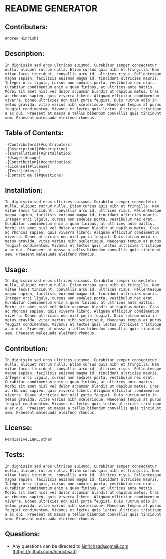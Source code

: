 
# README GENERATOR
    
## Contributers: 
    Andrew Hinrichs    

## Description:
    In dignissim sed eros ultrices euismod. Curabitur semper consectetur nulla, aliquet rutrum nulla. Etiam cursus quis nibh et fringilla. Nam vitae lacus tincidunt, convallis arcu id, ultrices risus. Pellentesque magna sapien, facilisis euismod magna id, tincidunt ultricies mauris. Integer orci ligula, cursus non sodales porta, vestibulum nec erat. Curabitur condimentum enim a quam finibus, at ultrices ante mattis. Morbi sit amet nisl vel dolor accumsan blandit ut dapibus metus. Cras ac rhoncus sapien, quis viverra libero. Aliquam efficitur condimentum viverra. Donec ultricies non nisl porta feugiat. Duis rutrum odio in metus gravida, vitae varius nibh scelerisque. Maecenas tempus at purus feugiat condimentum. Vivamus et lectus quis lectus ultricies tristique a ac dui. Praesent at massa a tellus bibendum convallis quis tincidunt sem. Praesent malesuada eleifend rhoncus.

## Table of Contents:
    -[Contributers](#contributers)
    -[Description](#description)
    -[Installation](#installation)
    -[Usage](#usage)
    -[Contribution](#contribution)
    -[License](#license)
    -[Tests](#tests)
    -[Contact me!](#questions)

## Installation:
    In dignissim sed eros ultrices euismod. Curabitur semper consectetur nulla, aliquet rutrum nulla. Etiam cursus quis nibh et fringilla. Nam vitae lacus tincidunt, convallis arcu id, ultrices risus. Pellentesque magna sapien, facilisis euismod magna id, tincidunt ultricies mauris. Integer orci ligula, cursus non sodales porta, vestibulum nec erat. Curabitur condimentum enim a quam finibus, at ultrices ante mattis. Morbi sit amet nisl vel dolor accumsan blandit ut dapibus metus. Cras ac rhoncus sapien, quis viverra libero. Aliquam efficitur condimentum viverra. Donec ultricies non nisl porta feugiat. Duis rutrum odio in metus gravida, vitae varius nibh scelerisque. Maecenas tempus at purus feugiat condimentum. Vivamus et lectus quis lectus ultricies tristique a ac dui. Praesent at massa a tellus bibendum convallis quis tincidunt sem. Praesent malesuada eleifend rhoncus.

## Usage: 
    In dignissim sed eros ultrices euismod. Curabitur semper consectetur nulla, aliquet rutrum nulla. Etiam cursus quis nibh et fringilla. Nam vitae lacus tincidunt, convallis arcu id, ultrices risus. Pellentesque magna sapien, facilisis euismod magna id, tincidunt ultricies mauris. Integer orci ligula, cursus non sodales porta, vestibulum nec erat. Curabitur condimentum enim a quam finibus, at ultrices ante mattis. Morbi sit amet nisl vel dolor accumsan blandit ut dapibus metus. Cras ac rhoncus sapien, quis viverra libero. Aliquam efficitur condimentum viverra. Donec ultricies non nisl porta feugiat. Duis rutrum odio in metus gravida, vitae varius nibh scelerisque. Maecenas tempus at purus feugiat condimentum. Vivamus et lectus quis lectus ultricies tristique a ac dui. Praesent at massa a tellus bibendum convallis quis tincidunt sem. Praesent malesuada eleifend rhoncus.

## Contribution: 
    In dignissim sed eros ultrices euismod. Curabitur semper consectetur nulla, aliquet rutrum nulla. Etiam cursus quis nibh et fringilla. Nam vitae lacus tincidunt, convallis arcu id, ultrices risus. Pellentesque magna sapien, facilisis euismod magna id, tincidunt ultricies mauris. Integer orci ligula, cursus non sodales porta, vestibulum nec erat. Curabitur condimentum enim a quam finibus, at ultrices ante mattis. Morbi sit amet nisl vel dolor accumsan blandit ut dapibus metus. Cras ac rhoncus sapien, quis viverra libero. Aliquam efficitur condimentum viverra. Donec ultricies non nisl porta feugiat. Duis rutrum odio in metus gravida, vitae varius nibh scelerisque. Maecenas tempus at purus feugiat condimentum. Vivamus et lectus quis lectus ultricies tristique a ac dui. Praesent at massa a tellus bibendum convallis quis tincidunt sem. Praesent malesuada eleifend rhoncus.

## License: 
    Permissive,LGPL,other

## Tests: 
    In dignissim sed eros ultrices euismod. Curabitur semper consectetur nulla, aliquet rutrum nulla. Etiam cursus quis nibh et fringilla. Nam vitae lacus tincidunt, convallis arcu id, ultrices risus. Pellentesque magna sapien, facilisis euismod magna id, tincidunt ultricies mauris. Integer orci ligula, cursus non sodales porta, vestibulum nec erat. Curabitur condimentum enim a quam finibus, at ultrices ante mattis. Morbi sit amet nisl vel dolor accumsan blandit ut dapibus metus. Cras ac rhoncus sapien, quis viverra libero. Aliquam efficitur condimentum viverra. Donec ultricies non nisl porta feugiat. Duis rutrum odio in metus gravida, vitae varius nibh scelerisque. Maecenas tempus at purus feugiat condimentum. Vivamus et lectus quis lectus ultricies tristique a ac dui. Praesent at massa a tellus bibendum convallis quis tincidunt sem. Praesent malesuada eleifend rhoncus.

## Questions: 
* Any questions can be directed to 
    hinrichsad@gmail.com
    (https://github.com/hinrichsad)
